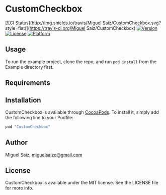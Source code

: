 # CustomCheckbox

[![CI Status](http://img.shields.io/travis/Miguel Saiz/CustomCheckbox.svg?style=flat)](https://travis-ci.org/Miguel Saiz/CustomCheckbox)
[![Version](https://img.shields.io/cocoapods/v/CustomCheckbox.svg?style=flat)](http://cocoapods.org/pods/CustomCheckbox)
[![License](https://img.shields.io/cocoapods/l/CustomCheckbox.svg?style=flat)](http://cocoapods.org/pods/CustomCheckbox)
[![Platform](https://img.shields.io/cocoapods/p/CustomCheckbox.svg?style=flat)](http://cocoapods.org/pods/CustomCheckbox)

## Usage

To run the example project, clone the repo, and run `pod install` from the Example directory first.

## Requirements

## Installation

CustomCheckbox is available through [CocoaPods](http://cocoapods.org). To install
it, simply add the following line to your Podfile:

```ruby
pod "CustomCheckbox"
```

## Author

Miguel Saiz, miguelsaizo@gmail.com

## License

CustomCheckbox is available under the MIT license. See the LICENSE file for more info.

